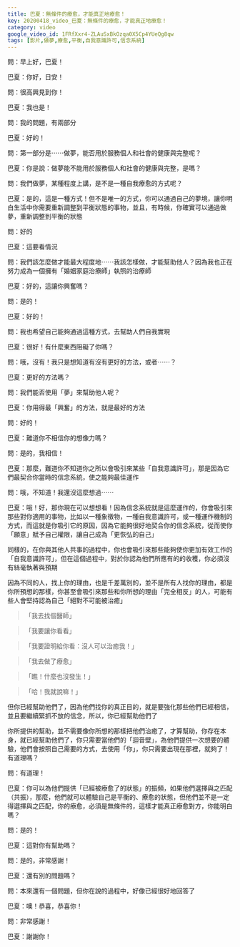 ```yaml
---
title: 巴夏：無條件的療愈，才能真正地療愈！
key: 20200418_video_巴夏：無條件的療愈，才能真正地療愈！
category: video
google_video_id: 1FRfXxr4-ZLAuSxBkOzqa0X5Cp4YUeQg8qw
tags: [影片,做夢,療愈,平衡,自我意識許可,信念系統]
---
```


問：早上好，巴夏！

巴夏：你好，日安！

問：很高興見到你！

巴夏：我也是！

問：我的問題，有兩部分

巴夏：好的！

問：第一部分是⋯⋯做夢，能否用於服務個人和社會的健康與完整呢？

巴夏：你是說：做夢能不能用於服務個人和社會的健康與完整，是嗎？

問：我們做夢，某種程度上講，是不是一種自我療愈的方式呢？

巴夏：是的，這是一種方式！但不是唯一的方式，你可以通過自己的夢境，讓你明白生活中你需要重新調整到平衡狀態的事物，並且，有時候，你確實可以通過做夢，重新調整到平衡的狀態

問：好的

巴夏：這要看情況

問：我們該怎麼做才能最大程度地⋯⋯我該怎樣做，才能幫助他人？因為我也正在努力成為一個擁有「婚姻家庭治療師」執照的治療師

巴夏：好的，這讓你興奮嗎？

問：是的！

巴夏：好的！

問：我也希望自己能夠通過這種方式，去幫助人們自我實現

巴夏：很好！有什麼東西阻礙了你嗎？

問：哦，沒有！我只是想知道有沒有更好的方法，或者⋯⋯？

巴夏：更好的方法嗎？

問：我們能否使用「夢」來幫助他人呢？

巴夏：你用得最「興奮」的方法，就是最好的方法

問：好的！

巴夏：難道你不相信你的想像力嗎？

問：是的，我相信！

巴夏：那麼，難道你不知道你之所以會吸引來某些「自我意識許可」，那是因為它們最契合你當時的信念系統，使之能夠最佳運作

問：哦，不知道！我還沒這麼想過⋯⋯

巴夏：哦！好，那你現在可以想想看！因為信念系統就是這麼運作的，你會吸引來那些對你適用的事物，比如以一種象徵物，一種自我意識許可，或一種運作機制的方式，而這就是你吸引它的原因，因為它能夠很好地契合你的信念系統，從而使你「願意」賦予自己權限，讓自己成為「更恢弘的自己」

同樣的，在你與其他人共事的過程中，你也會吸引來那些能夠使你更加有效工作的「自我意識許可」，但在這個過程中，對於你認為他們所應有的的收穫，你必須沒有絲毫執著與預期

因為不同的人，找上你的理由，也是千差萬別的，並不是所有人找你的理由，都是你所預想的那樣，你甚至會吸引來那些和你所想的理由「完全相反」的人，可能有些人會堅持認為自己「絕對不可能被治癒」

> 「我去找個醫師」

> 「我要讓你看看」

> 「我要證明給你看：沒人可以治癒我！」

> 「我去做了療愈」

> 「瞧！什麼也沒發生！」

> 「哈！我就說嘛！」

但你已經幫助他們了，因為他們找你的真正目的，就是要強化那些他們已經相信，並且要繼續緊抓不放的信念，所以，你已經幫助他們了

你所提供的幫助，並不需要像你所想的那樣把他們治癒了，才算幫助，你存在本身，就已經幫助他們了，你只需要當他們的「迴音壁」，為他們提供一次想要的體驗，他們會按照自己需要的方式，去使用「你」，你只需要出現在那裡，就夠了！有道理嗎？

問：有道理！

巴夏：你可以為他們提供「已經被療愈了的狀態」的振頻，如果他們選擇與之匹配（共振），那麼，他們就可以體驗自己是平衡的、療愈的狀態，但他們並不是一定得選擇與之匹配，你的療愈，必須是無條件的，這樣才能真正療愈對方，你能明白嗎？

問：是的！

巴夏：這對你有幫助嗎？

問：是的，非常感謝！

巴夏：還有別的問題嗎？

問：本來還有一個問題，但你在說的過程中，好像已經很好地回答了

巴夏：噢！恭喜，恭喜你！

問：非常感謝！

巴夏：謝謝你！

